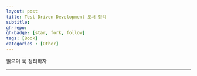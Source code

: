 ```yaml
---
layout: post
title: Test Driven Development 도서 정리
subtitle: 
gh-repo: 
gh-badge: [star, fork, follow]
tags: [Book]
categories : [Other]
---
```


읽으며 쭉 정리하자

---